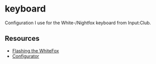 # keyboard

Configuration I use for the White-/Nightfox keyboard from Input:Club.

## Resources

- [Flashing the WhiteFox](https://github.com/kiibohd/controller/blob/master/Documentation/Keyboards/WhiteFox.md)
- [Configurator](https://input.club/configurator-whitefox/)
